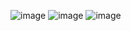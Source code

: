 ![image](https://github.com/Arturo-Marcillo/VISIONAI/assets/151756269/28c4fe67-89a0-483f-9e8a-8db1ada1f939)
![image](https://github.com/Arturo-Marcillo/VISIONAI/assets/151756269/a4a4ad1f-53bc-46c4-9f00-7962d56b0b04)
![image](https://github.com/Arturo-Marcillo/VISIONAI/assets/151756269/44a9f224-ab72-404a-8f8c-16c96c281f9b)


